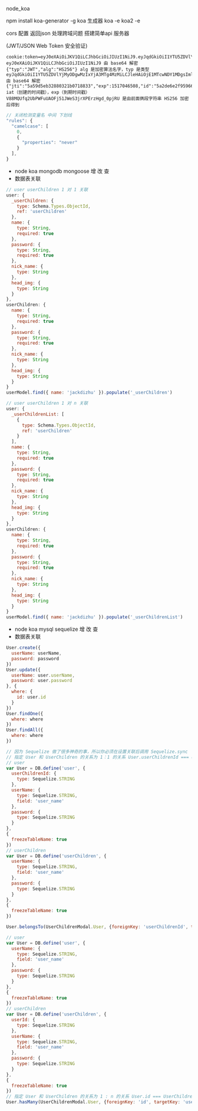 
node_koa

npm install koa-generator -g koa 生成器
koa -e
koa2 -e

  cors  配置 返回json 处理跨域问题 搭建简单api 服务器

  (JWT/JSON Web Token 安全验证)

    cookie:token=eyJ0eXAiOiJKV1QiLCJhbGciOiJIUzI1NiJ9.eyJqdGkiOiI1YTU5ZDVlYjMyODgwMzIxYjA3MTg4MzMiLCJleHAiOjE1MTcwNDY1MDgsImlkIjoiNWEyZGU2ZTJmOTU5NjYyYmM0MjI2ZTExIiwiaWF0IjoxNTE1ODM2OTA3fQ.V88MQUfq2UbPWFuUAOFj51JWeS3jrXPErzHgd_0pjRU
    eyJ0eXAiOiJKV1QiLCJhbGciOiJIUzI1NiJ9 由 base64 解密
    {"typ":"JWT","alg":"HS256"} alg 是加密算法名字，typ 是类型
    eyJqdGkiOiI1YTU5ZDVlYjMyODgwMzIxYjA3MTg4MzMiLCJleHAiOjE1MTcwNDY1MDgsImlkIjoiNWEyZGU2ZTJmOTU5NjYyYmM0MjI2ZTExIiwiaWF0IjoxNTE1ODM2OTA3fQ 由 base64 解密
    {"jti":"5a59d5eb32880321b0718833","exp":1517046508,"id":"5a2de6e2f959662bc4226e11","iat":1515836907} iat（创建的时间戳），exp（到期时间戳）
    V88MQUfq2UbPWFuUAOFj51JWeS3jrXPErzHgd_0pjRU 是由前面俩段字符串 HS256 加密后得到

```js
// 关闭检测变量名 中间 下划线
"rules": {
  "camelcase": [
    0,
    {
      "properties": "never"
    }
  ],
}
```

* node koa mongodb mongoose 增 改 查
* 数据表关联

``` js
// user userChildren 1 对 1 关联
user: {
  _userChildren: {
    type: Schema.Types.ObjectId,
    ref: 'userChildren'
  },
  name: {
    type: String,
    required: true
  },
  password: {
    type: String,
    required: true
  },
  nick_name: {
    type: String
  },
  head_img: {
    type: String
  }
},
userChildren: {
  name: {
    type: String,
    required: true
  },
  password: {
    type: String,
    required: true
  },
  nick_name: {
    type: String
  },
  head_img: {
    type: String
  }
}
userModel.find({ name: 'jackdizhu' }).populate('_userChildren')

// user userChildren 1 对 n 关联
user: {
  _userChildrenList: [
    {
      type: Schema.Types.ObjectId,
      ref: 'userChildren'
    }
  ],
  name: {
    type: String,
    required: true
  },
  password: {
    type: String,
    required: true
  },
  nick_name: {
    type: String
  },
  head_img: {
    type: String
  }
},
userChildren: {
  name: {
    type: String,
    required: true
  },
  password: {
    type: String,
    required: true
  },
  nick_name: {
    type: String
  },
  head_img: {
    type: String
  }
}
userModel.find({ name: 'jackdizhu' }).populate('_userChildrenList')

```

* node koa mysql sequelize 增 改 查
* 数据表关联

``` js
User.create({
  userName: userName,
  password: password
})
User.update({
  userName: user.userName,
  password: user.password
}, {
  where: {
    id: user.id
  }
})
User.findOne({
  where: where
})
User.findAll({
  where: where
})

// 因为 Sequelize 做了很多神奇的事，所以你必须在设置关联后调用 Sequelize.sync
// 指定 User 和 UserChildren 的关系为 1：1 的关系 User.userChildrenId === UserChildren.id
// user
var User = DB.define('user', {
  userChildrenId: {
    type: Sequelize.STRING
  },
  userName: {
    type: Sequelize.STRING,
    field: 'user_name'
  },
  password: {
    type: Sequelize.STRING
  }
},
{
  freezeTableName: true
})
// userChildren
var User = DB.define('userChildren', {
  userName: {
    type: Sequelize.STRING,
    field: 'user_name'
  },
  password: {
    type: Sequelize.STRING
  }
},
{
  freezeTableName: true
})

User.belongsTo(UserChildrenModal.User, {foreignKey: 'userChildrenId', targetKey: 'id'})

// user
var User = DB.define('user', {
  userName: {
    type: Sequelize.STRING,
    field: 'user_name'
  },
  password: {
    type: Sequelize.STRING
  }
},
{
  freezeTableName: true
})
// userChildren
var User = DB.define('userChildren', {
  userId: {
    type: Sequelize.STRING
  },
  userName: {
    type: Sequelize.STRING,
    field: 'user_name'
  },
  password: {
    type: Sequelize.STRING
  }
},
{
  freezeTableName: true
})
// 指定 User 和 UserChildren 的关系为 1 : n 的关系 User.id === UserChildren.userId
User.hasMany(UserChildrenModal.User, {foreignKey: 'id', targetKey: 'userId'})
```
